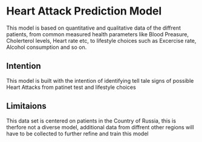 # Heart Attack Prediction Model 
This model is based on quantitative and qualitative data of the diffrent patients, from common measured health parameters like Blood Preasure, Cholerterol levels, Heart rate etc, to lifestyle choices such as Excercise rate, Alcohol consumption and so on.
## Intention 
This model is built with the intention of identifying tell tale signs of possible Heart Attacks from patinet test and lifestyle choices
## Limitaions 
This data set is centered on patients in the Country of Russia, this is therfore not a diverse model, additional data from diffrent other regions will have to be collected to further refine and train this model